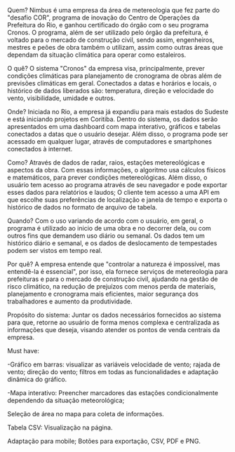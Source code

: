 Quem? Nimbus é uma empresa da área de metereologia que fez parte do "desafio COR", programa de inovação do Centro de Operações da Prefeitura do Rio, e ganhou certificado do órgão com o seu programa Cronos. O programa, além de ser utilizado pelo órgão da prefeitura, é voltado para o mercado de construção civil, sendo assim, engenheiros, mestres e peões de obra também o utilizam, assim como outras áreas que dependam da situação climática para operar como estaleiros.

O quê? O sistema "Cronos" da empresa visa, principalmente, prever condições climáticas para planejamento de cronograma de obras além de previsões climáticas em geral. Conectados a datas e horários e locais, o histórico de dados liberados são: temperatura, direção e velocidade do vento, visibilidade, umidade e outros. 

Onde? Iniciada no Rio, a empresa já expandiu para mais estados do Sudeste e está iniciando projetos em Coritiba. Dentro do sistema, os dados serão apresentados em uma dashboard com mapa interativo, gráficos e tabelas conectados a datas que o usuário desejar. Além disso, o programa pode ser acessado em qualquer lugar, através de computadores e smartphones conectados à internet.

Como? Através de dados de radar, raios, estações metereológicas e aspectos da obra. Com essas informações, o algoritmo usa cálculos físicos e matemáticos, para prever condições metereológicas. Além disso, o usuário tem acesso ao programa através de seu navegador e pode exportar esses dados para relatórios e laudos;
O cliente tem acesso a uma API em que escolhe suas preferências de localização e janela de tempo e exporta o histórico de dados no formato de arquivo de tabela.

Quando? Com o uso variando de acordo com o usuário, em geral, o programa é utilizado ao inicio de uma obra e no decorrer dela, ou com outros fins que demandem uso diário ou semanal. 
Os dados tem um histórico diário e semanal, e os dados de deslocamento de tempestades podem ser vistos em tempo real.

Por quê? A empresa entende que "controlar a natureza é impossível, mas entendê-la é essencial", por isso, ela fornece serviços de metereologia para prefeituras e para o mercado de construção civil, ajudando na gestão de risco climático, na redução de prejuízos com  menos perda de materiais, planejamento e cronograma mais eficientes, maior segurança dos trabalhadores e aumento da produtividade.

Propósito do sistema: Juntar os dados necessários fornecidos ao sistema para que, retorne ao usuário de forma menos complexa e centralizada as informações que deseja, visando atender os pontos de venda centrais da empresa.

Must have: 

-Gráfico em barras: visualizar as variáveis velocidade de vento; rajada de vento; direção do vento; filtros em todas as funcionalidades e adaptação dinâmica do gráfico.

-Mapa interativo: Preencher marcadores das estações condicionalmente dependendo da situação meteorológica;

Seleção de área no mapa para coleta de informações.

Tabela CSV: Visualização na página.

Adaptação para mobile; Botões para exportação, CSV, PDF e PNG.
